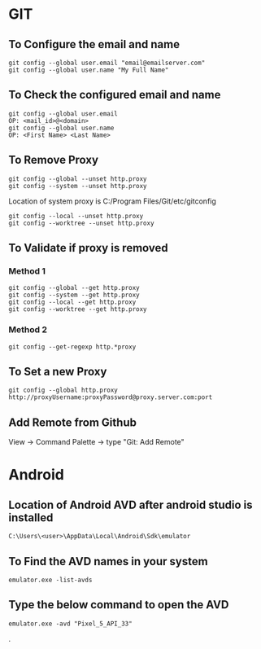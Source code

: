 # GIT
## To Configure the  email and name

```
git config --global user.email "email@emailserver.com"
git config --global user.name "My Full Name"
```
## To Check the configured email and name

```
git config --global user.email
OP: <mail_id>@<domain>
git config --global user.name 
OP: <First Name> <Last Name>
```

## To Remove Proxy
```
git config --global --unset http.proxy      
git config --system --unset http.proxy
```      
Location of system proxy is  C:/Program Files/Git/etc/gitconfig
```
git config --local --unset http.proxy
git config --worktree --unset http.proxy
```

## To Validate if proxy is removed

### Method 1
```
git config --global --get http.proxy
git config --system --get http.proxy
git config --local --get http.proxy
git config --worktree --get http.proxy
```
### Method 2
```
git config --get-regexp http.*proxy
```

## To Set a new Proxy
```
git config --global http.proxy http://proxyUsername:proxyPassword@proxy.server.com:port
```


## Add Remote from Github
View  -> Command Palette -> type "Git: Add Remote"

# Android
## Location of Android AVD after android studio is installed
```
C:\Users\<user>\AppData\Local\Android\Sdk\emulator
```

## To Find the AVD names in your system
```emulator.exe -list-avds```

## Type the below command to open the AVD
```emulator.exe -avd "Pixel_5_API_33"```


.